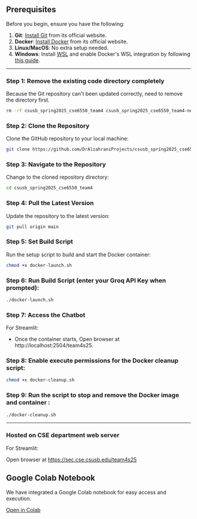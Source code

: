 ## Prerequisites

Before you begin, ensure you have the following:

1. **Git**: [Install Git](https://git-scm.com/) from its official website.
2. **Docker**: [Install Docker](https://www.docker.com) from its official website.
3. **Linux/MacOS**: No extra setup needed.
4. **Windows**: Install [WSL](https://learn.microsoft.com/en-us/windows/wsl/install) and enable Docker's WSL integration by following [this guide](https://docs.docker.com/desktop/windows/wsl/).

---

### Step 1: Remove the existing code directory completely

Because the Git repository can't been updated correctly, need to remove the directory first.

```bash
rm -rf csusb_spring2025_cse6550_team4 csusb_spring2025_cse6550_team4-new
```

### Step 2: Clone the Repository

Clone the GitHub repository to your local machine:

```bash
git clone https://github.com/DrAlzahraniProjects/csusb_spring2025_cse6550_team4.git
```

### Step 3: Navigate to the Repository

Change to the cloned repository directory:

```bash
cd csusb_spring2025_cse6550_team4
```

### Step 4: Pull the Latest Version

Update the repository to the latest version:

```bash
git pull origin main
```

### Step 5: Set Build Script

Run the setup script to build and start the Docker container:

```bash
chmod +x docker-launch.sh
```

### Step 6: Run Build Script (enter your Groq API Key when prompted):

```bash
./docker-launch.sh
```

### Step 7: Access the Chatbot

For Streamlit:

- Once the container starts, Open browser at http://localhost:2504/team4s25.

### Step 8: Enable execute permissions for the Docker cleanup script:

```bash
chmod +x docker-cleanup.sh
```

### Step 9: Run the script to stop and remove the Docker image and container :

```bash
./docker-cleanup.sh
```

---

### Hosted on CSE department web server

For Streamlit:

Open browser at  https://sec.cse.csusb.edu/team4s25


## Google Colab Notebook  

We have integrated a Google Colab notebook for easy access and execution.

[Open in Colab](https://colab.research.google.com/drive/1c9lR1g3JFY5eTjBAA-KURuW-_DH83ijp?usp=sharing#scrollTo=WdYysvnzW4Do)  


